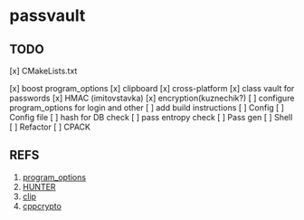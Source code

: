 # passvault

## TODO

[x] CMakeLists.txt

[x] boost program_options
[x] clipboard
[x] cross-platform
[x] class vault for passwords
[x] HMAC (imitovstavka)
[x] encryption(kuznechik?)
[ ] configure program_options for login and other
[ ] add build instructions
[ ] Config
[ ] Config file
[ ] hash for DB check
[ ] pass entropy check
[ ] Pass gen
[ ] Shell
[ ] Refactor
[ ] CPACK


## REFS

1. [program_options](https://www.boost.org/doc/libs/1_81_0/doc/html/program_options.html)
2. [HUNTER](https://hunter.readthedocs.io/en/latest/quick-start/boost-components.html#)
3. [clip](https://github.com/dacap/clip/wiki#who-is-using-clip)
4. [cppcrypto](https://cppcrypto.sourceforge.net/)
